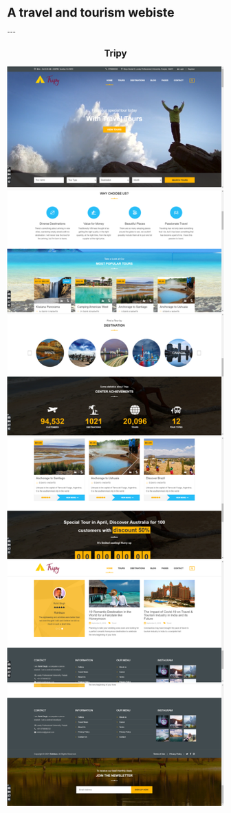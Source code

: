 <h1> A travel and tourism webiste</h1>
---
<h2><center>Tripy</center></h2>
                                              
![Screenshot](Screenshots/1.png)
![Screenshot](Screenshots/2.png)
![Screenshot](Screenshots/3.png)
![Screenshot](Screenshots/4.png)
![Screenshot](Screenshots/5.png)
![Screenshot](Screenshots/6.png)
